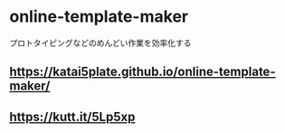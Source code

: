 # online-template-maker

プロトタイピングなどのめんどい作業を効率化する

## https://katai5plate.github.io/online-template-maker/

## https://kutt.it/5Lp5xp
